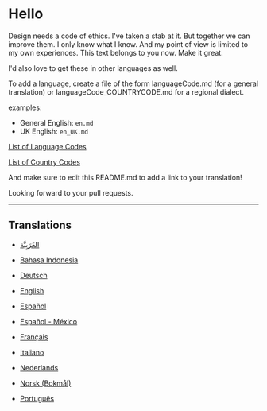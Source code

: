 # Hello

Design needs a code of ethics. I've taken a stab at it. But together we can improve them. I only know what I know. And my point of view is limited to my own experiences. This text belongs to you now. Make it great.

I'd also love to get these in other languages as well.

To add a language, create a file of the form languageCode.md (for a general translation) or languageCode_COUNTRYCODE.md for a regional dialect.

examples:
- General English: `en.md`
- UK English: `en_UK.md`

[List of Language Codes](https://www.w3schools.com/tags/ref_language_codes.asp)

[List of Country Codes](https://www.w3schools.com/tags/ref_country_codes.asp)

And make sure to edit this README.md to add a link to your translation!

Looking forward to your pull requests.

***

## Translations

* [العَرَبِيَّة](ar.md)

* [Bahasa Indonesia](id_ID.md)

* [Deutsch](de_DE.md)

* [English](en_US.md)

* [Español](es_ES.md)

* [Español - México](es_MX.md)

* [Français](fr_FR.md)

* [Italiano](it_IT.md)

* [Nederlands](nl.md)

* [Norsk (Bokmål)](nb_NO.md)

* [Português](pt_PT.md)
